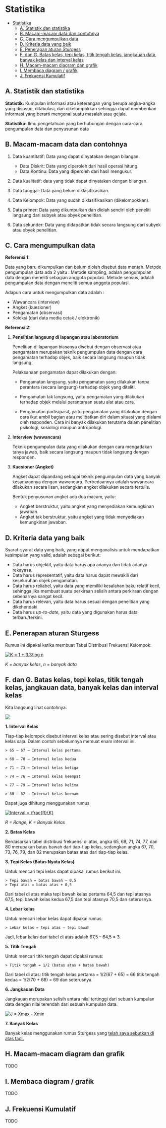 # Statistika

- [Statistika](#statistika)
  - [A. Statistik dan statistika](#a-statistik-dan-statistika)
  - [B. Macam-macam data dan contohnya](#b-macam-macam-data-dan-contohnya)
  - [C. Cara mengumpulkan data](#c-cara-mengumpulkan-data)
  - [D. Kriteria data yang baik](#d-kriteria-data-yang-baik)
  - [E. Penerapan aturan Sturgess](#e-penerapan-aturan-sturgess)
  - [F. dan G. Batas kelas, tepi kelas, titik tengah kelas, jangkauan data, banyak kelas dan interval kelas](#f-dan-g-batas-kelas-tepi-kelas-titik-tengah-kelas-jangkauan-data-banyak-kelas-dan-interval-kelas)
  - [H. Macam-macam diagram dan grafik](#h-macam-macam-diagram-dan-grafik)
  - [I. Membaca diagram / grafik](#i-membaca-diagram--grafik)
  - [J. Frekuensi Kumulatif](#j-frekuensi-kumulatif)

## A. Statistik dan statistika

**Statistik:** Kumpulan informasi atau keterangan yang berupa angka-angka yang disusun, ditabulasi, dan dikelompokkan sehingga dapat memberikan informasi yang berarti mengenai suatu masalah atau gejala.

**Statistika:** Ilmu pengetahuan yang berhubungan dengan cara-cara pengumpulan data dan penyusunan data

## B. Macam-macam data dan contohnya

1. Data kuantitatif: Data yang dapat dinyatakan dengan bilangan.
   - Data Diskrit: Data yang diperoleh dari hasil operasi hitung.
   - Data Kontinu: Data yang diperoleh dari hasil mengukur.

2. Data kualitatif: data yang tidak dapat dinyatakan dengan bilangan.

3. Data tunggal: Data yang belum diklasifikasikan.
   
4. Data Kelompok: Data yang sudah diklasifikasikan (dikelompokkan).

5. Data primer: Data yang dikumpulkan dan diolah sendiri oleh peneliti langsung dari subyek atau obyek penelitian.

6. Data sekunder: Data yang didapatkan tidak secara langsung dari subyek atau obyek penelitian.

## C. Cara mengumpulkan data

**Referensi 1:**

Data yang baru dikumpulkan dan belum diolah disebut data mentah.
Metode pengumpulan data ada 2 yaitu :
Metode sampling, adalah pengumpulan data dengan meneliti sebagian anggota populasi.
Metode sensus, adalah pengumpulan data dengan meneliti semua anggota populasi.

Adapun cara untuk mengumpulkan data adalah :
- Wawancara (interview)
- Angket (kuesioner)
- Pengamatan (observasi)
- Koleksi (dari data media cetak / elektronik)

**Referensi 2:**

1. **Penelitian langsung di lapangan atau laboratorium**
   
   Penelitian di lapangan biasanya disebut dengan observasi atau pengamatan merupakan teknik pengumpulan data dengan cara pengamatan terhadap objek, baik secara langsung maupun tidak langsung,

   Pelaksanaan pengamatan dapat dilakukan dengan:
   - Pengamatan langsung, yaitu pengamatan yang dilakukan tanpa perantara (secara langsung) terhadap objek yang diteliti.
   
   - Pengamatan tak langsung, yaitu pengamatan yang dilakukan terhadap objek melalui perantaraan suatu alat atau cara.
   
   - Pengamatan partisipasif, yaitu pengamatan yang dilakukan dengan cara ikut ambil bagian atau melibatkan diri dalam situasi yang dialami oleh responden. Cara ini banyak dilakukan terutama dalam penelitian psikologi, sosiologi maupun antropologi.

2. **Interview (wawancara)**
   
   Teknik pengumpulan data yang dilakukan dengan cara mengadakan tanya jawab, baik secara langsung maupun tidak langsung dengan responden.

3. **Kuesioner (Angket)**
   
    Angket dapat dipandang sebagai teknik pengumpulan data yang banyak kesamaannya dengan wawancara. Perbedaannya adalah wawancara dilakukan secara lisan, sedangkan angket dilakukan secara tertulis.

    Bentuk penyusunan angket ada dua macam, yaitu:
   - Angket berstruktur, yaitu angket yang menyediakan kemungkinan jawaban.
   - Angket tak berstruktur, yaitu angket yang tidak menyediakan kemungkinan jawaban.

## D. Kriteria data yang baik

Syarat-syarat data yang baik, yang dapat menganalisis untuk mendapatkan kesimpulan yang valid, adalah sebagai berikut:
- Data harus objektif, yaitu data harus apa adanya dan tidak adanya rekayasa.
- Data harus representatif, yaitu data harus dapat mewakili dari keseluruhan objek pengamatan.
- Data harus reliabel, yaitu data yang memiliki kesalahan baku relatif kecil, sehingga jika membuat suatu perkiraan selisih antara perkiraan dengan sebenarnya sangat kecil.
- Data harus relevan, yaitu data harus sesuai dengan penelitian yang dikehendaki.
- Data harus *up-to-date*, yaitu data yang digunakan harus data terbaru/terkini.

## E. Penerapan aturan Sturgess

Rumus ini dipakai ketika membuat Tabel Distribusi Frekuensi Kelompok:

<a href="https://www.codecogs.com/eqnedit.php?latex=K&space;=&space;1&space;&plus;&space;3.3\log&space;n" target="_blank"><img src="https://latex.codecogs.com/gif.latex?K&space;=&space;1&space;&plus;&space;3.3\log&space;n" title="K = 1 + 3.3\log n" /></a>

*K = banyak kelas*, *n = banyak data*

## F. dan G. Batas kelas, tepi kelas, titik tengah kelas, jangkauan data, banyak kelas dan interval kelas

Kita langsung lihat contohnya:

![](https://4.bp.blogspot.com/_ijRvv-brogg/TUwc_wKuxcI/AAAAAAAAADo/nqk7cJuTt6U/s400/tabel%2Bdistribusi%2Bfrekuensi.JPG)

**1. Interval Kelas**

Tiap-tiap kelompok disebut interval kelas atau sering disebut interval atau kelas saja. Dalam contoh sebelumnya memuat enam interval ini.
    
    > 65 – 67 → Interval kelas pertama
    
    > 68 – 70 → Interval kelas kedua
    
    > 71 – 73 → Interval kelas ketiga
    
    > 74 – 76 → Interval kelas keempat

    > 77 – 79 → Interval kelas kelima

    > 80 – 82 → Interval kelas keenam

Dapat juga dihitung menggunakan rumus

<a href="https://www.codecogs.com/eqnedit.php?latex=Interval&space;=&space;\frac{R}{K}" target="_blank"><img src="https://latex.codecogs.com/gif.latex?Interval&space;=&space;\frac{R}{K}" title="Interval = \frac{R}{K}" /></a>

*R = Range, K = Banyak Kelas*

**2. Batas Kelas**

Berdasarkan tabel distribusi frekuensi di atas, angka 65, 68, 71, 74, 77, dan 80 merupakan batas bawah dari tiap-tiap kelas, sedangkan angka 67, 70, 73, 76, 79, dan 82 merupakan batas atas dari tiap-tiap kelas.

**3. Tepi Kelas (Batas Nyata Kelas)**

Untuk mencari tepi kelas dapat dipakai rumus berikut ini.
    
    > Tepi bawah = batas bawah – 0,5
    > Tepi atas = batas atas + 0,5
    
Dari tabel di atas maka tepi bawah kelas pertama 64,5 dan tepi atasnya 67,5, tepi bawah kelas kedua 67,5 dan tepi atasnya 70,5 dan seterusnya.

**4. Lebar kelas**

Untuk mencari lebar kelas dapat dipakai rumus:

    > Lebar kelas = tepi atas – tepi bawah

Jadi, lebar kelas dari tabel di atas adalah 67,5 – 64,5 = 3.

**5. Titik Tengah**

Untuk mencari titik tengah dapat dipakai rumus:

    > Titik tengah = 1/2 (batas atas + batas bawah)

Dari tabel di atas: titik tengah kelas pertama = 1/2(67 + 65) = 66 titik tengah kedua = 1/2(70 + 68) = 69 dan seterusnya.

**6. Jangkauan Data**
    
Jangkauan merupakan selisih antara nilai tertinggi dari sebuah kumpulan data dengan nilai terendah dari sebuah kumpulan data. 

<a href="https://www.codecogs.com/eqnedit.php?latex=J&space;=&space;Xmax&space;-&space;Xmin" target="_blank"><img src="https://latex.codecogs.com/gif.latex?J&space;=&space;Xmax&space;-&space;Xmin" title="J = Xmax - Xmin" /></a>

**7. Banyak Kelas**
   
Banyak kelas menggunakan rumus Sturgess yang [telah saya sebutkan di atas tadi.](#e-penerapan-aturan-sturgess)

## H. Macam-macam diagram dan grafik

TODO

## I. Membaca diagram / grafik

TODO

## J. Frekuensi Kumulatif

TODO
